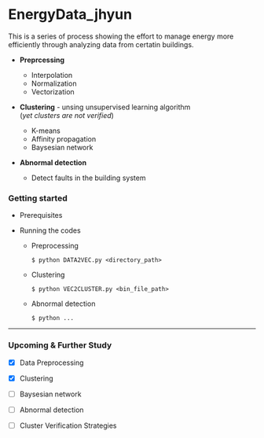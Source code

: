 # EnergyData_jhyun

This is a series of process showing the effort to manage energy more efficiently through analyzing data from certatin buildings.

  * **Preprcessing**
    * Interpolation
    * Normalization
    * Vectorization
  
  * **Clustering** - unsing unsupervised learning algorithm  
      (_yet clusters are not verified_)
    * K-means
    * Affinity propagation
    * Baysesian network
    
  * **Abnormal detection**
    * Detect faults in the building system
    

### Getting started

* Prerequisites

* Running the codes
  * Preprocessing   
    ```
    $ python DATA2VEC.py <directory_path>
    ```
  * Clustering   
    ```
    $ python VEC2CLUSTER.py <bin_file_path>
    ```
  * Abnormal detection   
    ```
    $ python ...
    ```
  
---
### Upcoming & Further Study
 - [x] Data Preprocessing
 - [x] Clustering
 - [ ] Baysesian network
 - [ ] Abnormal detection
 - [ ] Cluster Verification Strategies
  
  
  

